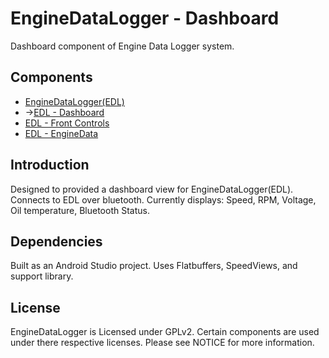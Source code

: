 # EngineDataLogger - Dashboard


Dashboard component of Engine Data Logger system. 
## Components
- [EngineDataLogger(EDL)](https://github.com/techie66/EngineDataLogger)
- ->[EDL - Dashboard](https://github.com/techie66/EngineDataLogger---Dashboard)
- [EDL - Front Controls](https://github.com/techie66/EngineDataLogger-FrontControls)
- [EDL - EngineData](https://github.com/techie66/EngineDataLogger-EngineData)

## Introduction

Designed to provided a dashboard view for EngineDataLogger(EDL). Connects to EDL over bluetooth. 
Currently displays: Speed, RPM, Voltage, Oil temperature, Bluetooth Status.

## Dependencies

Built as an Android Studio project. Uses Flatbuffers, SpeedViews, and support library.


## License

EngineDataLogger is Licensed under GPLv2. Certain components are used under there respective licenses. Please see NOTICE for more information.
